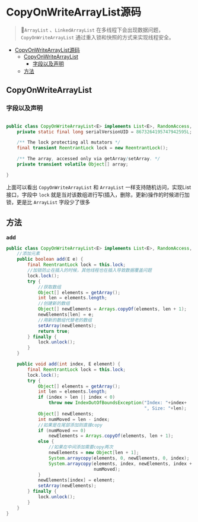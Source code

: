 # CopyOnWriteArrayList源码
> `ArrayList` 、`LinkedArrayList` 在多线程下会出现数据问题，`CopyOnWriteArrayList` 通过重入锁和快照的方式来实现线程安全。

<!-- TOC -->

- [CopyOnWriteArrayList源码](#copyonwritearraylist%E6%BA%90%E7%A0%81)
  - [CopyOnWriteArrayList](#copyonwritearraylist)
    - [字段以及声明](#%E5%AD%97%E6%AE%B5%E4%BB%A5%E5%8F%8A%E5%A3%B0%E6%98%8E)
  - [方法](#%E6%96%B9%E6%B3%95)

<!-- /TOC -->


## CopyOnWriteArrayList


### 字段以及声明

```java

public class CopyOnWriteArrayList<E> implements List<E>, RandomAccess, Cloneable, java.io.Serializable {
    private static final long serialVersionUID = 8673264195747942595L;

    /** The lock protecting all mutators */
    final transient ReentrantLock lock = new ReentrantLock();

    /** The array, accessed only via getArray/setArray. */
    private transient volatile Object[] array;

}

```

上面可以看出 `CopyOnWriteArrayList` 和 `ArrayList` 一样支持随机访问，实现List接口，字段中 `lock` 就是当对该数组进行写(插入，删除，更新)操作的时候进行加锁，更是比 `ArrayList` 字段少了很多

## 方法

**add**

```java
public class CopyOnWriteArrayList<E> implements List<E>, RandomAccess, Cloneable, java.io.Serializable {
    //添加元素
    public boolean add(E e) {
        final ReentrantLock lock = this.lock;
        //加锁防止在插入的时候，其他线程也在插入导致数据覆盖问题
        lock.lock();
        try {
            //获取数组
            Object[] elements = getArray();
            int len = elements.length;
            //创建新的数组
            Object[] newElements = Arrays.copyOf(elements, len + 1);
            newElements[len] = e;
            //用新的数组代替老的数组
            setArray(newElements);
            return true;
        } finally {
            lock.unlock();
        }
    }

    public void add(int index, E element) {
        final ReentrantLock lock = this.lock;
        lock.lock();
        try {
            Object[] elements = getArray();
            int len = elements.length;
            if (index > len || index < 0)
                throw new IndexOutOfBoundsException("Index: "+index+
                                                    ", Size: "+len);
            Object[] newElements;
            int numMoved = len - index;
            //如果是在尾部添加则直接copy
            if (numMoved == 0)
                newElements = Arrays.copyOf(elements, len + 1);
            else {
                //如果在中间添加需要copy两次
                newElements = new Object[len + 1];
                System.arraycopy(elements, 0, newElements, 0, index);
                System.arraycopy(elements, index, newElements, index + 1,
                                 numMoved);
            }
            newElements[index] = element;
            setArray(newElements);
        } finally {
            lock.unlock();
        }
    }
}
```





